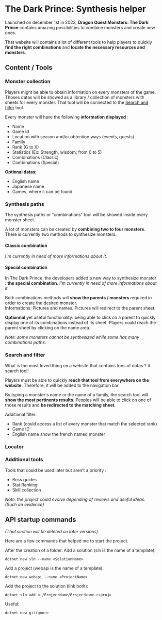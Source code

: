 # The Dark Prince: Synthesis helper

Launched on december 1st in 2023, **Dragon Quest Monsters: The Dark Prince** contains amazing possibilities to combine monsters and create new ones. 

That website will contains a lot of different tools to help players to quickly **find the right combinations** and **locate the necessary resources and monsters**.

## Content / Tools

### Monster collection
Players might be able to obtain information on every monsters of the game. Thoses datas will be showed as a library / collection of monsters with sheets for every monster. That tool will be connected to the [Search and filter](#search-and-filter) tool.

Every monster will have the following **information displayed** :
- Name
- Game id
- Location with season and/or obtention ways (events, quests)
- Family
- Rank (G to X)
- Statistics (Ex: Strength, wisdom; from 0 to 5)
- Combinations (Classic)
- Combinations (Special)

**Optional datas**:
- English name
- Japanese name
- Games, where it can be found

### Synthesis paths
The synthesis paths or "combinations" tool will be showed inside every monster sheet. 

A lot of monsters can be created by **combining two to four monsters**. There is currently two methods to synthesize monsters.

#### Classic combination
*I'm currently in need of more informations about it.*

#### Special combination
In The Dark Prince, the developers added a new way to synthesize monster : **the special combination**.
*I'm currently in need of more informations about it.*

Both combinations methods will **show the parents / monsters** required in order to create the desired monster. <br />
Informations: Pictures and names. Pictures will redirect to the parent sheet.

**Optionnal** yet useful functionality: being able to click on a parent to quickly display one of its combinations instead of its sheet. Players could reach the parent sheet by clicking on the name area. 

*Note: some monsters cannot be synthesized while some has many combinations paths.*

### Search and filter
What is the most loved thing on a website that contains tons of datas ? A search tool!

Players must be able to quickly **reach that tool from everywhere on the website**. Therefore, it will be added to the navigation bar.

By typing a monster's name or the name of a family, the search tool will **show the most pertinents results**. Peoples will be able to click on one of those results and **be redirected to the matching sheet**.

Additional filter:
- Rank (could access a list of every monster that match the selected rank)
- Game ID
- English name show the french named monster

### Locator

### Additional tools
Tools that could be used later but aren't a priority : 
- Boss guides
- Stat Ranking
- Skill collection

*Note: the project could evolve depending of reviews and useful ideas. (Such an evidence)*




## API startup commands 
*(That section will be deleted on later versions).*

Here are a few commands that helped me to start the project. 

After the creation of a folder. Add a solution (sln is the name of a template):
```
dotnet new sln --name <SolutionName>
```

Add a project (webapi is the name of a template):
```
dotnet new webapi --name <ProjectName>
```

Add the project to the solution (link both):
```
dotnet sln add <./ProjectName/ProjectName.csproj>
```

Useful:
```
dotnet new gitignore
```